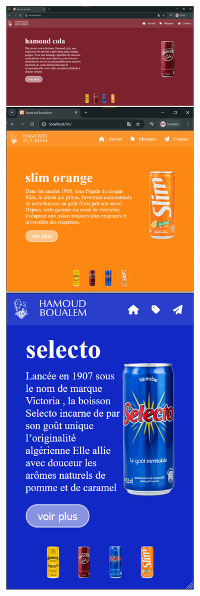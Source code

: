 <div>
  <img src="photos/hb_git.png">
   <img src="photos/hb_git1.png">
   <img src="photos/hb_git2.png">
</div>
